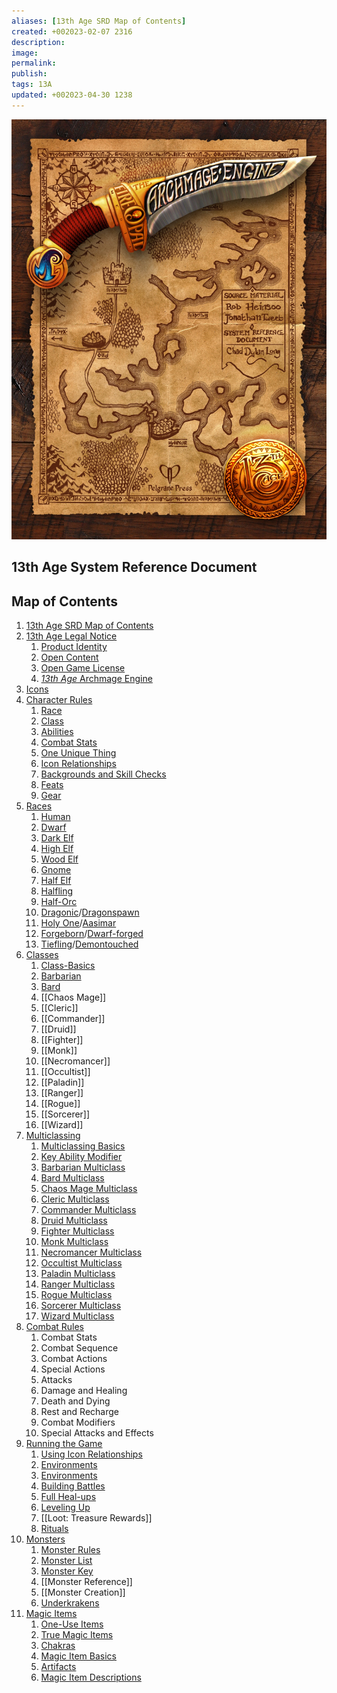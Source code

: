 ```yaml
---
aliases: [13th Age SRD Map of Contents]
created: +002023-02-07 2316
description: 
image: 
permalink: 
publish: 
tags: 13A
updated: +002023-04-30 1238
---
```


![13thage_intro](Map-of-Contents-image-1.jpeg)

## 13th Age System Reference Document

## Map of Contents

1. [13th Age SRD Map of Contents](../..//13thAgeShare/Map-of-Contents.md)
2. [13th Age Legal Notice](LICENSE.md)
	1. [Product Identity](LICENSE.md#Product%20Identity)
	2. [Open Content](LICENSE.md#Open%20Content)
	3. [Open Game License](LICENSE.md#Open%20Game%20License)
	4. [*13th Age* Archmage Engine](LICENSE.md#*13th%20Age*%20Archmage%20Engine)
3. [Icons](Icons/Icons.md) 
4. [Character Rules](Character-Rules/Character-Rules.md)
	1. [Race](Character-Rules/Race.md)
	2. [Class](Character-Rules/Class.md)
	3. [Abilities](Character-Rules/Abilities.md)
	4. [Combat Stats](Character-Rules/Combat-Stats.md)
	5. [One Unique Thing](Character-Rules/One-Unique-Thing.md)
	6. [Icon Relationships](Character-Rules/Icon-Relationships.md)
	7. [Backgrounds and Skill Checks](Character-Rules/Backgrounds-and-Skill-Checks.md)
	8. [Feats](Character-Rules/Feats/Feats.md)
	9. [Gear](Character-Rules/Gear/Gear.md)
5. [Races](Races/Races.md)
	1. [Human](Races/Human.md)
	2. [Dwarf](Races/Dwarf.md)
	3. [Dark Elf](Races/Dark-Elf.md)
	4. [High Elf](Races/High-Elf.md)
	5. [Wood Elf](Races/Wood-Elf.md)
	6. [Gnome](Races/Gnome.md)
	7. [Half Elf](Races/Half-Elf.md)
	8. [Halfling](Races/Halfling.md)
	9. [Half-Orc](Races/Half-Orc.md)
	10. [Dragonic](Races/Dragonic-Dragonspawn.md)/[Dragonspawn](Races/Dragonic-Dragonspawn.md)
	11. [Holy One](Races/Holy%20One-Aasimar.md)/[Aasimar](Races/Holy%20One-Aasimar.md)
	12. [Forgeborn](Races/Forgeborn-Dwarf-forged.md)/[Dwarf-forged](Races/Forgeborn-Dwarf-forged.md)
	13. [Tiefling](Races/Tiefling-Demontouched.md)/[Demontouched](Races/Tiefling-Demontouched.md)
6. [Classes](Classes/Classes.md)
	1. [Class-Basics](Classes/Class-Basics.md)
	2. [Barbarian](Classes/Barbarian.md)
	3. [Bard](Classes/Bard.md)
	4. [[Chaos Mage]]
	5. [[Cleric]]
	6. [[Commander]]
	7. [[Druid]]
	8. [[Fighter]]
	9. [[Monk]]
	10. [[Necromancer]]
	11. [[Occultist]]
	12. [[Paladin]]
	13. [[Ranger]]
	14. [[Rogue]]
	15. [[Sorcerer]]
	16. [[Wizard]]
7. [Multiclassing](Multiclassing/Multiclassing.md)
	1. [Multiclassing Basics](Multiclassing/Multiclassing.md#Multiclassing%20Basics)
	2. [Key Ability Modifier](Multiclassing/Multiclassing.md#Key%20Ability%20Modifier)
	3. [Barbarian Multiclass](Multiclassing/Barbarian-Multiclass.md)
	4. [Bard Multiclass](Multiclassing/Bard-Multiclass.md)
	5. [Chaos Mage Multiclass](Multiclassing/Chaos-Mage-Multiclass.md)
	6. [Cleric Multiclass](Multiclassing/Cleric-Multiclass.md)
	7. [Commander Multiclass](Multiclassing/Commander-Multiclass.md)
	8. [Druid Multiclass](Multiclassing/Druid-Multiclass.md)
	9. [Fighter Multiclass](Multiclassing/Fighter-Multiclass.md)
	10. [Monk Multiclass](Multiclassing/Monk-Multiclass.md)
	11. [Necromancer Multiclass](Multiclassing/Necromancer-Multiclass.md)
	12. [Occultist Multiclass](Multiclassing/Occultist-Multiclass.md)
	13. [Paladin Multiclass](Multiclassing/Paladin-Multiclass.md)
	14. [Ranger Multiclass](Multiclassing/Ranger-Multiclass.md)
	15. [Rogue Multiclass](Multiclassing/Rogue-Multiclass.md)
	16. [Sorcerer Multiclass](Multiclassing/Sorcerer-Multiclass.md)
	17. [Wizard Multiclass](Multiclassing/Wizard-Multiclass.md)
8. [Combat Rules](Combat%20Rules/Combat%20Rules.md)
	1. Combat Stats
	2. Combat Sequence
	3. Combat Actions
	4. Special Actions
	5. Attacks
	6. Damage and Healing
	7. Death and Dying
	8. Rest and Recharge
	9. Combat Modifiers
	10. Special Attacks and Effects
9. [Running the Game](Running-the-Game/Running-the-Game.md)
	1. [Using Icon Relationships](Running-the-Game/Running-the-Game.md#Using%20Icon%20Relationships)
	2. [Environments](Running-the-Game/Running-the-Game.md#Environments)
	3. [Environments](Running-the-Game/Running-the-Game.md#Environments)
	4. [Building Battles](Running-the-Game/Building-Battles.md)
	5. [Full Heal-ups](Running-the-Game/Running-the-Game.md#Full%20Heal-ups)
	6. [Leveling Up](Running-the-Game/Leveling-Up.md)
	7. [[Loot: Treasure Rewards]]
	8. [Rituals](Running-the-Game/Rituals.md)
10. [Monsters](Monsters/Monsters.md)
	1. [Monster Rules](Monsters/Monster-Rules/Monster-Rules.md)
	2. [Monster List](Monsters/Monster-List.md)
	3. [Monster Key](Monsters/Monster-Key.md)
	4. [[Monster Reference]]
	5. [[Monster Creation]]
	6. [Underkrakens](Monsters/Underkrakens.md)
11. [Magic Items](Magic-Items/Magic-Items.md)
	1. [One-Use Items](Magic-Items/One-Use-Items.md)
	2. [True Magic Items](Magic-Items/True-Magic-Items.md)
	3. [Chakras](Magic-Items/Chakras.md)
	4. [Magic Item Basics](Magic-Items/Magic-Item-Basics.md)
	5. [Artifacts](Magic-Items/Artifacts.md)
	6. [Magic Item Descriptions](Magic-Items/Magic-Item-Descriptions.md)
